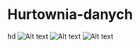 # Hurtownia-danych
hd
![Alt text](https://github.com/MStrobaHD/NQuennProblem-BestFirstSearchAlgorithm/blob/master/Obraz10.png) 
![Alt text](https://github.com/MStrobaHD/NQuennProblem-BestFirstSearchAlgorithm/blob/master/Obraz11.png) 
![Alt text](https://github.com/MStrobaHD/NQuennProblem-BestFirstSearchAlgorithm/blob/master/Obraz12.png) 
